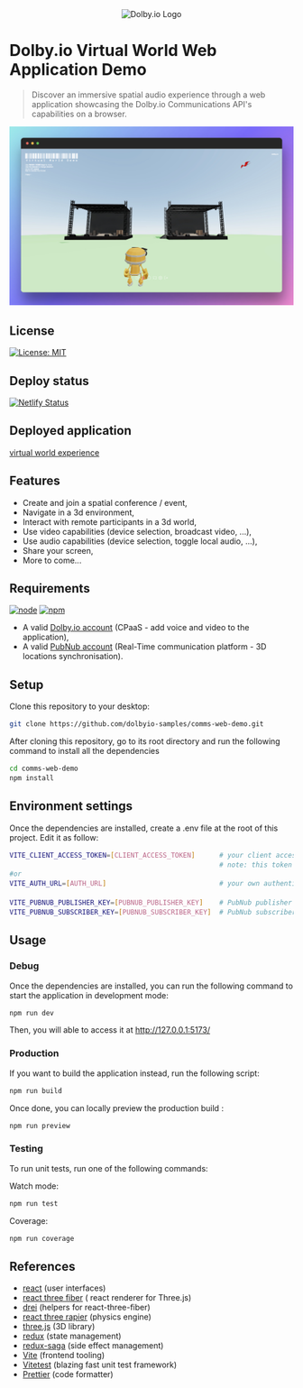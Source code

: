 <div align="center">
    <img width="150" alt="Dolby.io Logo" src="https://res.cloudinary.com/apideck/icons/dolby-io">
</div>

# Dolby.io Virtual World Web Application Demo

> Discover an immersive spatial audio experience through a web application showcasing the Dolby.io Communications API's
> capabilities on a browser.

![Application Preview](./doc/browser-screenshot.jpeg)

## License

[![License: MIT](https://img.shields.io/badge/License-MIT-yellow.svg)](https://opensource.org/licenses/MIT)

## Deploy status
[![Netlify Status](https://api.netlify.com/api/v1/badges/c65fe468-a9cc-4063-b6dc-ce46c86b98cd/deploy-status)](https://app.netlify.com/sites/comms-web-demo/deploys)

## Deployed application
[virtual world experience](https://virtualworld.experience.dolby.io)



## Features

* Create and join a spatial conference / event,
* Navigate in a 3d environment,
* Interact with remote participants in a 3d world,
* Use video capabilities (device selection, broadcast video, ...),
* Use audio capabilities (device selection, toggle local audio, ...),
* Share your screen,
* More to come...


## Requirements
[![node](https://img.shields.io/badge/node-^16.19.1-orange.svg?style=flat)]() [![npm](https://img.shields.io/badge/npm-^8.19.3-blue.svg?style=flat)]()

* A valid [Dolby.io account](https://dolby.io/) (CPaaS - add voice and video to the application),
* A valid [PubNub account](https://www.pubnub.com/) (Real-Time communication platform - 3D locations synchronisation).

## Setup

Clone this repository to your desktop:

```bash
git clone https://github.com/dolbyio-samples/comms-web-demo.git
```

After cloning this repository, go to its root directory and run the following command to install all the dependencies

```bash
cd comms-web-demo
npm install
```

## Environment settings

Once the dependencies are installed, create a .env file at the root of this project.
Edit it as follow:

```bash
VITE_CLIENT_ACCESS_TOKEN=[CLIENT_ACCESS_TOKEN]      # your client access token, retrieved from Dolby.io (if you don't have a valid authentication server).
                                                    # note: this token will be valid only 12h and refresh token mechanism will not work.
#or                                                    
VITE_AUTH_URL=[AUTH_URL]                            # your own authentication server url

VITE_PUBNUB_PUBLISHER_KEY=[PUBNUB_PUBLISHER_KEY]    # PubNub publisher application key
VITE_PUBNUB_SUBSCRIBER_KEY=[PUBNUB_SUBSCRIBER_KEY]  # PubNub subscriber application key   
```

## Usage

### Debug

Once the dependencies are installed, you can run the following command to start the application in development mode:

```bash
npm run dev
```
Then, you will able to access it at  http://127.0.0.1:5173/


### Production

If you want to build the application instead, run the following script:

```bash
npm run build
```

Once done, you can locally preview the production build :

```bash
npm run preview

```

### Testing

To run unit tests, run one of the following commands:

Watch mode:
```bash
npm run test   
```

Coverage:
```bash
npm run coverage  
```

## References

* [react](https://fr.reactjs.org/) (user interfaces)
* [react three fiber](https://docs.pmnd.rs/react-three-fiber/getting-started/introduction) ( react renderer for Three.js)
* [drei](https://github.com/pmndrs/drei) (helpers for react-three-fiber)
* [react three rapier](https://github.com/pmndrs/react-three-rapier) (physics engine)
* [three.js](https://threejs.org/) (3D library)
* [redux](https://redux.js.org/) (state management)
* [redux-saga](https://redux-saga.js.org/) (side effect management)
* [Vite](https://vitejs.dev/) (frontend tooling)
* [Vitetest](https://vitest.dev/) (blazing fast unit test framework)
* [Prettier](https://prettier.io/) (code formatter)





